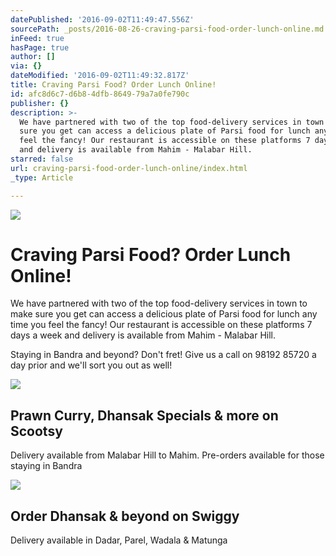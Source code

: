 ```yaml
---
datePublished: '2016-09-02T11:49:47.556Z'
sourcePath: _posts/2016-08-26-craving-parsi-food-order-lunch-online.md
inFeed: true
hasPage: true
author: []
via: {}
dateModified: '2016-09-02T11:49:32.817Z'
title: Craving Parsi Food? Order Lunch Online!
id: afc8d6c7-d6b8-4dfb-8649-79a7a0fe790c
publisher: {}
description: >-
  We have partnered with two of the top food-delivery services in town to make
  sure you get can access a delicious plate of Parsi food for lunch any time you
  feel the fancy! Our restaurant is accessible on these platforms 7 days a week
  and delivery is available from Mahim - Malabar Hill.
starred: false
url: craving-parsi-food-order-lunch-online/index.html
_type: Article

---
```

![](https://the-grid-user-content.s3-us-west-2.amazonaws.com/e8d6bf95-861f-44e7-a567-b5f638df34e9.jpg)

# Craving Parsi Food? Order Lunch Online!

We have partnered with two of the top food-delivery services in town to make sure you get can access a delicious plate of Parsi food for lunch any time you feel the fancy! Our restaurant is accessible on these platforms 7 days a week and delivery is available from Mahim - Malabar Hill.

Staying in Bandra and beyond? Don't fret! Give us a call on 98192 85720 a day prior and we'll sort you out as well!

<article style=""><img src="https://s3-us-west-2.amazonaws.com/the-grid-img/p/6d755084542893870f912070dd22e3dff05ed80b.jpg" /><h1>Prawn Curry, Dhansak Specials &amp; more on Scootsy</h1><p>Delivery available from Malabar Hill to Mahim. Pre-orders available for those staying in Bandra</p></article>

<article style=""><img src="https://s3-us-west-2.amazonaws.com/the-grid-img/p/8211cd8fe446edbf7efecfa3a004d0afbcd247c2" /><h1>Order Dhansak &amp; beyond on Swiggy</h1><p>Delivery available in Dadar, Parel, Wadala &amp; Matunga</p></article>